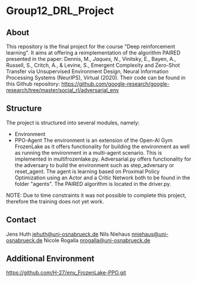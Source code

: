 # Group12_DRL_Project
 
## About  
This repository is the final project for the course "Deep reinforcement learning". It aims at offering a reimplementation of the algorithm PAIRED presented in the paper:
Dennis, M.*, Jaques, N.*, Vinitsky, E., Bayen, A., Russell, S., Critch, A., & Levine, S., Emergent Complexity and Zero-Shot Transfer via Unsupervised Environment Design, Neural Information Processing Systems (NeurIPS), Virtual (2020).
Their code can be found in this Github repository: https://github.com/google-research/google-research/tree/master/social_rl/adversarial_env

## Structure
The project is structured into several modules, namely:
 * Environment
 * PPO-Agent
 The environment is an extension of the Open-AI Gym FrozenLake as it offers functionality for building the environment as well as running the environment in a multi-agent scenario. This is implemented in multifrozenlake.py. Adversarial.py offers functionality for the adversary to build the environment such as step_adversary or reset_agent. 
 The agent is learning based on Proximal Policy Optimization using an Actor and a Critic Network both to be found in the folder "agents". 
 The PAIRED algorithm is located in the driver.py.

NOTE: Due to time constraints it was not possible to complete this project, therefore the training does not yet work.

## Contact
Jens Huth <jehuth@uni-osnabrueck.de>
Nils Niehaus <nniehaus@uni-osnabrueck.de>
Nicole Rogalla <nrogalla@uni-osnabrueck.de>

## Additional Environment
https://github.com/H-27/env_FrozenLake-PPO.git
